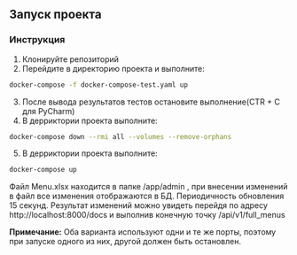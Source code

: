 ## Запуск проекта
### Инструкция
1. Клонируйте репозиторий
2. Перейдите в директорию проекта и выполните:
```bash
docker-compose -f docker-compose-test.yaml up
```
3. После вывода результатов тестов остановите выполнение(CTR + C для PyCharm)
4. В дерриктории проекта выполните:
```bash
docker-compose down --rmi all --volumes --remove-orphans
```
5. В дерриктории проекта выполните:
```bash
docker-compose up
```
Файл Menu.xlsx находится в папке /app/admin , при внесении изменений в файл все изменения отображаются в БД. Периодичность обновления 15 секунд.
Результат изменений можно увидеть перейдя по адресу http://localhost:8000/docs и выполнив конечную точку /api/v1/full_menus

**Примечание:** Оба варианта используют одни и те же порты, поэтому при запуске одного из них, другой должен быть остановлен.
